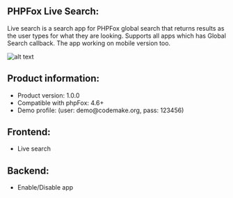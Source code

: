 <h2>PHPFox Live Search:</h2>

Live search is a search app for PHPFox global search that returns results as the user types for what they are looking. Supports all apps which has Global Search callback. The app working on mobile version too.

![alt text](https://d2h79mkp7etn4r.cloudfront.net/screenshots/2017/03/a45c041a1a4e074771ce486dd4ad6d97.png)

<h2>Product information:</h2>
<ul>
 	<li>Product version: 1.0.0</li>
 	<li>Compatible with phpFox: 4.6+</li>
 	<li>Demo profile: (user: demo@codemake.org, pass: 123456)</li>
</ul>
<h2>Frontend:</h2>
<ul>
 	<li>Live search</li>
</ul>
<h2>Backend:</h2>
<ul>
 	<li>Enable/Disable app</li>
</ul>
